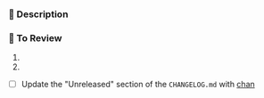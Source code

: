 ### 💬 Description

### 🔢 To Review
1.
2.

- [ ] Update the "Unreleased" section of the `CHANGELOG.md` with [chan](https://github.com/geut/chan/tree/main/packages/chan)
